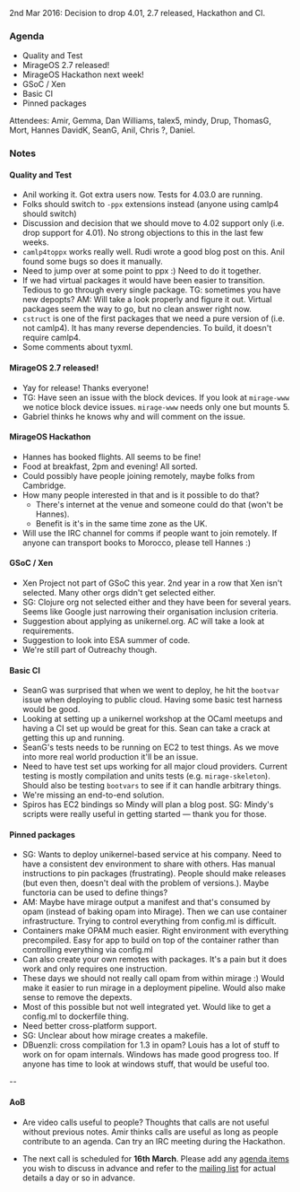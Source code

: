 2nd Mar 2016: Decision to drop 4.01, 2.7 released, Hackathon and CI.

### Agenda ###

- Quality and Test
- MirageOS 2.7 released!
- MirageOS Hackathon next week!
- GSoC / Xen
- Basic CI
- Pinned packages

Attendees:
Amir, Gemma, Dan Williams, talex5, mindy, Drup, ThomasG, Mort, Hannes
DavidK, SeanG, Anil, Chris ?, Daniel.

### Notes ###

#### Quality and Test ####

- Anil working it. Got extra users now. Tests for 4.03.0 are running.
- Folks should switch to `-ppx` extensions instead (anyone using camlp4 should
switch)
- Discussion and decision that we should move to 4.02 support only (i.e. drop
support for 4.01). No strong objections to this in the last few weeks.
- `camlp4toppx` works really well. Rudi wrote a good blog post on this. Anil
found some bugs so does it manually. 
- Need to jump over at some point to ppx :) Need to do it together.
- If we had virtual packages it would have been easier to transition. Tedious
to go through every single package. TG: sometimes you have new depopts?
AM: Will take a look properly and figure it out. Virtual packages seem the way
to go, but no clean answer right now.
- `cstruct` is one of the first packages that we need a pure version of (i.e.
not camlp4). It has many reverse dependencies. To build, it doesn't require
camlp4. 
- Some comments about tyxml.

#### MirageOS 2.7 released! ####

- Yay for release! Thanks everyone!
- TG: Have seen an issue with the block devices. If you look at `mirage-www`
we notice block device issues. `mirage-www` needs only one but mounts 5.
- Gabriel thinks he knows why and will comment on the issue.


#### MirageOS Hackathon ####

- Hannes has booked flights. All seems to be fine!
- Food at breakfast, 2pm and evening! All sorted.
- Could possibly have people joining remotely, maybe folks from Cambridge.
- How many people interested in that and is it possible to do that?
   - There's internet at the venue and someone could do that (won't be Hannes).
   - Benefit is it's in the same time zone as the UK.
- Will use the IRC channel for comms if people want to join remotely.
If anyone can transport books to Morocco, please tell Hannes :)

#### GSoC / Xen ####

- Xen Project not part of GSoC this year. 2nd year in a row that Xen isn't
selected. Many other orgs didn't get selected either.
- SG: Clojure org not selected either  and they have been for several years.
Seems like Google just narrowing their organisation inclusion criteria.
- Suggestion about applying as unikernel.org. AC will take a look at
requirements.
- Suggestion to look into ESA summer of code.
- We're still part of Outreachy though.

#### Basic CI

- SeanG was surprised that when we went to deploy, he hit the `bootvar` issue
when deploying to public cloud. Having some basic test harness would be good. 
- Looking at setting up a unikernel workshop at the OCaml meetups and having a
CI set up would be great for this. Sean can take a crack at getting this up
and running.
- SeanG's tests needs to be running on EC2 to test things. As we move into
more real world production it'll be an issue. 
- Need to have test set ups working for all major cloud providers. Current
testing is mostly compilation and units tests (e.g. `mirage-skeleton`). Should
also be testing `bootvars` to see if it can handle arbitrary things. 
- We're missing an end-to-end solution.
- Spiros has EC2 bindings so Mindy will plan a blog post. SG: Mindy's scripts
were really useful in getting started — thank you for those.

#### Pinned packages ####

- SG: Wants to deploy unikernel-based service at his company. Need to have a
consistent dev environment to share with others. Has manual instructions to
pin packages (frustrating). People should make releases (but even then,
doesn't deal with the problem of versions.).  Maybe functoria can be used to
define things?
- AM: Maybe have mirage output a manifest and that's consumed by opam (instead
of baking opam into Mirage). Then we can use container infrastructure. Trying
to control everything from config.ml is difficult.
- Containers make OPAM much easier. Right environment with everything
precompiled. Easy for app to build on top of the container rather than
controlling everything via config.ml
- Can also create your own remotes with packages. It's a pain but it does work
and only requires one instruction.
- These days we should not really call opam from within mirage :)  Would make
it easier to run mirage in a deployment pipeline. Would also make sense to
remove the depexts.
- Most of this possible but not well integrated yet. Would like to get a
config.ml to dockerfile thing.
- Need better cross-platform support. 
- SG: Unclear about how mirage creates a makefile.
- DBuenzli: cross compilation for 1.3 in opam? Louis has a lot of stuff to
work on for opam internals. Windows has made good progress too. If anyone has
time to look at windows stuff, that would be useful too. 


--

#### AoB ####

- Are video calls useful to people? Thoughts that calls are not useful without
previous notes. Amir thinks calls are useful as long as people contribute to
an agenda. Can try an IRC meeting during the Hackathon.

- The next call is scheduled for **16th March**. Please add any
[agenda items][call-agenda] you wish to discuss in advance and refer to the
[mailing list][mir-mail] for actual details a day or so in advance.

[call-agenda]: https://github.com/mirage/mirage-www/wiki/Call-Agenda
[mir-mail]: http://lists.xenproject.org/cgi-bin/mailman/listinfo/mirageos-devel
